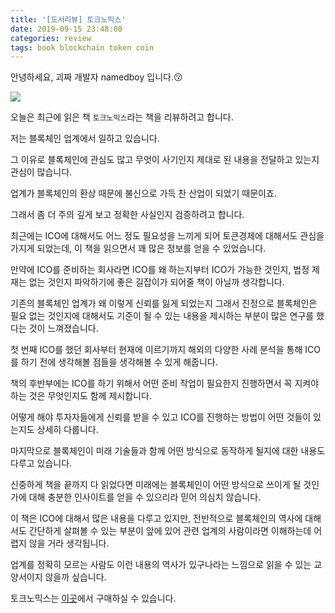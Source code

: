 ```yaml
---
title: '[도서리뷰] 토크노믹스'
date: 2019-09-15 23:48:00
categories: review
tags: book blockchain token coin
---
```


안녕하세요, 괴짜 개발자 namedboy 입니다.😗

<img src='https://firebasestorage.googleapis.com/v0/b/github-blog-39e5f.appspot.com/o/%E1%84%90%E1%85%A9%E1%84%8F%E1%85%B3%E1%84%82%E1%85%A9%E1%84%86%E1%85%B5%E1%86%A8%E1%84%89%E1%85%B3.jpg?alt=media&token=889364a6-619a-426e-a3fa-935f59f78706'/>

오늘은 최근에 읽은 책 `토크노믹스`라는 책을 리뷰하려고 합니다.

저는 블록체인 업계에서 일하고 있습니다.

그 이유로 블록체인에 관심도 많고 무엇이 사기인지 제대로 된 내용을 전달하고 있는지 관심이 많습니다.

업계가 블록체인의 환상 때문에 불신으로 가득 찬 산업이 되었기 때문이죠.

그래서 좀 더 주의 깊게 보고 정확한 사실인지 검증하려고 합니다.

최근에는 ICO에 대해서도 어느 정도 필요성을 느끼게 되어 토큰경제에 대해서도 관심을 가지게 되었는데, 이 책을 읽으면서 꽤 많은 정보를 얻을 수 있었습니다.

만약에 ICO를 준비하는 회사라면 ICO를 왜 하는지부터 ICO가 가능한 것인지, 법정 제재는 없는 것인지 파악하기에 좋은 길잡이가 되어줄 책이 아닐까 생각합니다.

기존의 블록체인 업계가 왜 이렇게 신뢰를 잃게 되었는지 그래서 진정으로 블록체인은 필요 없는 것인지에 대해서도 기준이 될 수 있는 내용을 제시하는 부분이 많은 연구를 했다는 것이 느껴졌습니다.

첫 번째 ICO를 했던 회사부터 현재에 이르기까지 해외의 다양한 사례 분석을 통해 ICO를 하기 전에 생각해볼 점들을 생각해볼 수 있게 해줍니다.

책의 후반부에는 ICO를 하기 위해서 어떤 준비 작업이 필요한지 진행하면서 꼭 지켜야 하는 것은 무엇인지도 함께 제시합니다.

어떻게 해야 투자자들에게 신뢰를 받을 수 있고 ICO를 진행하는 방법이 어떤 것들이 있는지도 상세히 다룹니다.

마지막으로 블록체인이 미래 기술들과 함께 어떤 방식으로 동작하게 될지에 대한 내용도 다루고 있습니다.

신중하게 책을 끝까지 다 읽었다면 미래에는 블록체인이 어떤 방식으로 쓰이게 될 것인가에 대해 충분한 인사이트를 얻을 수 있으리라 믿어 의심치 않습니다.

이 책은 ICO에 대해서 많은 내용을 다루고 있지만, 전반적으로 블록체인의 역사에 대해서도 간단하게 살펴볼 수 있는 부분이 앞에 있어 관련 업계의 사람이라면 이해하는데 어렵지 않을 거라 생각됩니다.

업계를 정확히 모르는 사람도 이런 내용의 역사가 있구나라는 느낌으로 읽을 수 있는 교양서이지 않을까 싶습니다.

토크노믹스는 [이곳](http://www.hanbit.co.kr/store/books/look.php?p_code=B4738765356)에서 구매하실 수 있습니다.